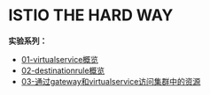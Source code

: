 # ISTIO THE HARD WAY

**实验系列：**
- [01-virtualservice概览](/docs/01-virtualservice概览.md)
- [02-destinationrule概览](/docs/02-destinationrule概览.md)
- [03-通过gateway和virtualservice访问集群中的资源](/docs/03-通过gateway和virtualservice访问集群中的资源.md)
